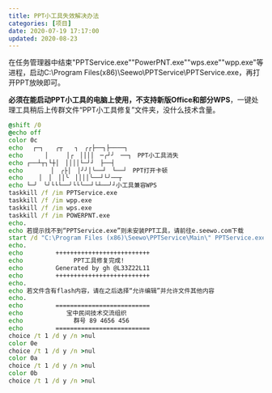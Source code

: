 ```yaml
---
title: PPT小工具失效解决办法
categories: [项目]
date: 2020-07-19 17:17:00
updated: 2020-08-23
---
```


在任务管理器中结束"PPTService.exe""PowerPNT.exe""wps.exe""wpp.exe"等进程，启动C:\Program Files(x86)\Seewo\PPTService\PPTService.exe，再打开PPT放映即可。

**必须在能启动PPT小工具的电脑上使用，不支持新版Office和部分WPS**，一键处理工具稍后上传群文件“PPT小工具修复”文件夹，没什么技术含量。

```bat PPT工具修复.bat
@shift /0
@echo off
color 0c
echo 　┌─┐　　╭┬　　┐　╭┌├──┐├────┐
echo 　　　│　　　│┌　││││　─╭┘╯　──┐　PPT小工具消失
echo ┌──┴┬┐└┼│　││││└─╯┘　├──┤　
echo 　　　　│　╭├│　│╯╯│╰──┘　└──┘　PPT打开卡顿
echo 　　│　│　││╰　││││╰──┘└╯──┬　
echo └─╯　╰┘└└└──╯└└╰──┘└┴──╯┘小工具兼容WPS
taskkill /f /im PPTService.exe
taskkill /f /im wpp.exe
taskkill /f /im wps.exe
taskkill /f /im POWERPNT.exe
echo.
echo 若提示找不到“PPTService.exe”则未安装PPT工具，请前往e.seewo.com下载
start /d "C:\Program Files (x86)\Seewo\PPTService\Main\" PPTService.exe
echo.
echo         ++++++++++++++++++++++++++
echo              PPT工具修复完成!
echo         Generated by gh @L33Z22L11
echo         ++++++++++++++++++++++++++
echo.
echo 若文件含有flash内容，请在之后选择“允许编辑”并允许文件其他内容
echo.
echo         ==========================
echo            宝中民间技术交流组织
echo              群号 89 4656 456
echo         ==========================
choice /t 1 /d y /n >nul
color 0e
choice /t 1 /d y /n >nul
color 0a
choice /t 1 /d y /n >nul
color 0b
choice /t 1 /d y /n >nul
```
